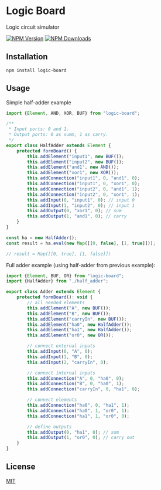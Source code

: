 # Logic Board

Logic circuit simulator

[![NPM Version][npm-image]][npm-url]
[![NPM Downloads][downloads-image]][downloads-url]

## Installation

`npm install logic-board`

## Usage

Simple half-adder example

```js
import {Element, AND, XOR, BUF} from "logic-board";

/**
 * Input ports: 0 and 1.
 * Output ports: 0 as summ, 1 as carry.
 */
export class HalfAdder extends Element {
    protected formBoard() {
        this.addElement("input1", new BUF());
        this.addElement("input2", new BUF());
        this.addElement("and1", new AND());
        this.addElement("xor1", new XOR());
        this.addConnection("input1", 0, "and1", 0);
        this.addConnection("input1", 0, "xor1", 0);
        this.addConnection("input2", 0, "and1", 1);
        this.addConnection("input2", 0, "xor1", 1);
        this.addInput(0, "input1", 0); // input 0
        this.addInput(1, "input2", 0); // input 1
        this.addOutput(0, "xor1", 0); // sum
        this.addOutput(1, "and1", 0); // carry
    }
}

const ha = new HalfAdder();
const result = ha.eval(new Map([[0, false], [1, true]]));

// result = Map([[0, true], [1, false]])
```

Full adder example (using half-adder from previous example):

```js
import {Element, BUF, OR} from "logic-board";
import {HalfAdder} from "./half_adder";

export class Adder extends Element {
    protected formBoard(): void {
        // all needed elements
        this.addElement("A", new BUF());
        this.addElement("B", new BUF());
        this.addElement("carryIn", new BUF());
        this.addElement("ha0", new HalfAdder());
        this.addElement("ha1", new HalfAdder());
        this.addElement("or0", new OR());

        // connect external inputs
        this.addInput(0, "A", 0);
        this.addInput(1, "B", 0);
        this.addInput(2, "carryIn", 0);

        // connect internal inputs
        this.addConnection("A", 0, "ha0", 0);
        this.addConnection("B", 0, "ha0", 1);
        this.addConnection("carryIn", 0, "ha1", 0);

        // connect elements
        this.addConnection("ha0", 0, "ha1", 1);
        this.addConnection("ha0", 1, "or0", 1);
        this.addConnection("ha1", 1, "or0", 0);

        // define outputs
        this.addOutput(0, "ha1", 0); // sum
        this.addOutput(1, "or0", 0); // carry out
    }
}
```

## License

[MIT](LICENSE)

[npm-image]: https://img.shields.io/npm/v/logic-board.svg
[npm-url]: https://npmjs.org/package/logic-board
[downloads-image]: https://img.shields.io/npm/dm/logic-board.svg
[downloads-url]: https://npmcharts.com/compare/logic-board?minimal=true
